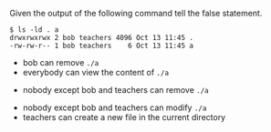 Given the output of the following command tell the false statement.
```
$ ls -ld . a
drwxrwxrwx 2 bob teachers 4096 Oct 13 11:45 .
-rw-rw-r-- 1 bob teachers    6 Oct 13 11:45 a
```
* bob can remove `./a`
* everybody can view the content of `./a`
+ nobody except bob and teachers can remove `./a`
* nobody except bob and teachers can modify `./a`
* teachers can create a new file in the current directory
